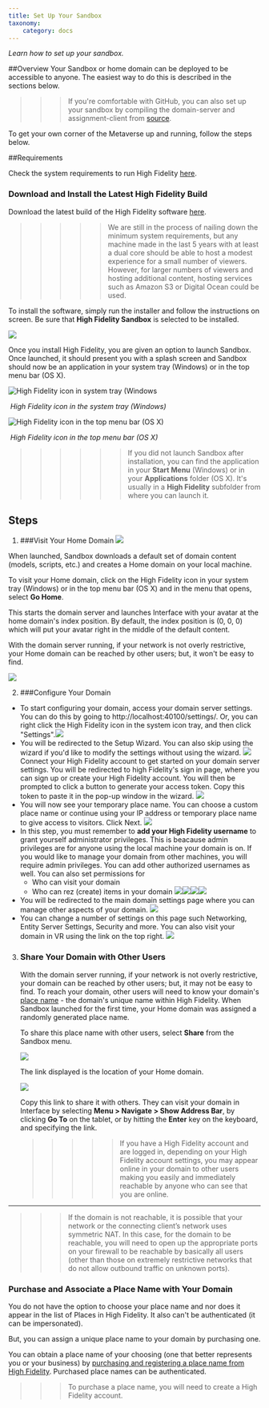 ```yaml
---
title: Set Up Your Sandbox
taxonomy:
    category: docs
---
```

*Learn how to set up your sandbox.*

##Overview
Your Sandbox or home domain can be deployed to be accessible to anyone. The easiest way to do this is described in the sections below. 

>>> If you're comfortable with GitHub, you can also set up your sandbox by compiling the domain-server and assignment-client from [source](https://github.com/highfidelity/hifi).

To get your own corner of the Metaverse up and running, follow the steps below.


##Requirements

Check the system requirements to run High Fidelity [here](../../../get-started/requirements).

### Download and Install the Latest High Fidelity Build

Download the latest build of the High Fidelity software [here](https://highfidelity.com/download).

>>>>> We are still in the process of nailing down the minimum system requirements, but any machine made in the last 5 years with at least a dual core should be able to host a modest experience for a small number of viewers. However, for larger numbers of viewers and hosting additional content, hosting services such as Amazon S3 or Digital Ocean could be used.

To install the software, simply run the installer and follow the instructions on screen. Be sure that **High Fidelity Sandbox** is selected to be installed.

![](\install.png)

Once you install High Fidelity, you are given an option to launch Sandbox. Once launched, it should present you with a splash screen and Sandbox should now be an application in your system tray (Windows) or in the top menu bar (OS X).

![High Fidelity icon in system tray (Windows](\system-tray.png)

​												*High Fidelity icon in the system tray (Windows)*

![High Fidelity icon in the top menu bar (OS X)](\top-menu-bar.png)

​												*High Fidelity icon in the top menu bar (OS X)*

>>>>>>If you did not launch Sandbox after installation, you can find the application in your **Start Menu** (Windows) or in your **Applications** folder (OS X). It's usually in a **High Fidelity** subfolder from where you can launch it.


## Steps

1. ###Visit Your Home Domain
  ![](\console-go-home.png)

  When launched, Sandbox downloads a default set of domain content (models, scripts,
  etc.) and creates a Home domain on your local machine.	

  To visit your Home domain, click on the High Fidelity icon in your system tray (Windows)
  or in the top menu bar (OS X) and in the menu that opens, select **Go Home**.

  This starts the domain server and launches Interface with your avatar at the home
  domain's index position. By default, the index position is (0, 0, 0) which will put your
  avatar right in the middle of the default content.

  With the domain server running, if your network is not overly restrictive, your Home
  domain can be reached by other users; but, it won't be easy to find.

  ![](\your-sandbox.png)

2. ###Configure Your Domain

  - To start configuring your domain, access your domain server settings. You can do this by going to http://localhost:40100/settings/. Or, you can right click the High Fidelity icon in the system icon tray, and then click "Settings".![](menu-settings.png)
  - You will be redirected to the Setup Wizard. You can also skip using the wizard if you'd like to modify the settings without using the wizard. ![](setup-wizard-1.PNG) Connect your High Fidelity account to get started on your domain server settings. You will be redirected to high Fidelity's sign in page, where you can sign up or create your High Fidelity account. You will then be prompted to click a button to generate your access token. Copy this token to paste it in the pop-up window in the wizard. ![](setup-wizard-2.PNG)
  - You will now see your temporary place name. You can choose a custom place name or continue using your IP address or temporary place name to give access to visitors. Click Next. ![](setup-wizard-3.PNG)
  - In this step, you must remember to **add your High Fidelity username** to grant yourself administrator privileges. This is beacause admin privileges are for anyone using the local machine your domain is on. If you would like to manage your domain from other machines, you will require admin privileges. You can add other authorized usernames as well. You can also set permissions for
    - Who can visit your domain
    - Who can rez (create) items in your domain
      ![](setup-wizard-4.PNG)![](setup-wizard-5.PNG)![](setup-wizard-6.PNG)![](setup-wizard-7.PNG)
  - You will be redirected to the main domain settings page where you can manage other aspects of your domain. ![](setup-wizard-8.PNG)
  - You can change a number of settings on this page such Networking, Entity Server Settings, Security and more. You can also visit your domain in VR using the link on the top right. ![](security-options.png)


3. ### Share Your Domain with Other Users

    With the domain server running, if your network is not overly restrictive, your domain 		can be reached by other users; but, it may not be easy to find. To reach your domain, 		other users will need to know your domain's [place name](../place-names) - the domain's 	unique name within High Fidelity. When Sandbox launched for the first 	time, your Home domain was assigned a randomly generated place name.

    To share this place name with other users, select **Share** from the Sandbox menu.

    ![](\menu-share.png)

    The link displayed is the location of your Home domain.

    ![](\share-place.png)

    Copy this link to share it with others. They can visit your domain in Interface by selecting 	**Menu > Navigate > Show Address Bar**, by clicking **Go To** on the tablet, or by 	hitting the **Enter** key on the keyboard, and specifying the link.

    >>>>>If you have a High Fidelity account and are logged in, depending on your High 	Fidelity account settings, you may appear online in your domain to other users making you easily and immediately reachable by anyone who can see that you are online.

---
>>>If the domain is not reachable, it is possible that your network or the connecting client’s network uses symmetric NAT. In this case, for the domain to be reachable, you will need to open up the appropriate ports on your firewall to be reachable by basically all users (other than those on extremely restrictive networks that do not allow outbound traffic on unknown ports).


### Purchase and Associate a Place Name with Your Domain

You do not have the option to choose your place name and nor does it appear in the list of Places in High Fidelity. It also can't be authenticated (it can be impersonated).

But, you can assign a unique place name to your domain by purchasing one. 

You can obtain a place name of your choosing (one that better represents you or your business) by [purchasing and registering a place name from High Fidelity](../place-names). Purchased place names can be authenticated. 

>>> To purchase a place name, you will need to create a High Fidelity account.

